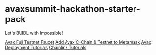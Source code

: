 # avaxsummit-hackathon-starter-pack
Let's BUIDL with Impossible!



[Avax Fuji Testnet Faucet](https://faucet.avax-test.network/)
[Add Avax C-Chain & Testnet to Metamask](https://impossiblechainlist.vercel.app/)
[Avax Deployment Tutorials](https://docs.avax.network/build/tutorials/smart-contracts/deploy-a-smart-contract-on-avalanche-using-remix-and-metamask/)
[Chainlink Tutorials](https://blog.chain.link/how-to-build-and-deploy-an-avalanche-smart-contract/)

